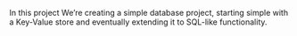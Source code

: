 In this project We’re creating a simple database project, starting simple with a Key-Value store and eventually extending it to SQL-like functionality.
